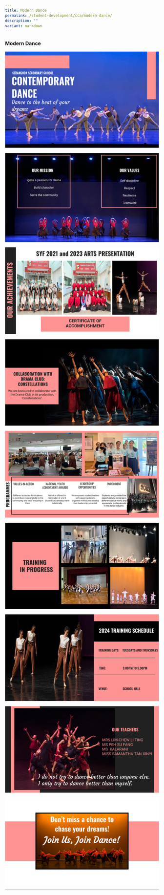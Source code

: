 ```yaml
---
title: Modern Dance
permalink: /student-development/cca/modern-dance/
description: ""
variant: markdown
---
```

### Modern Dance

![](/images/Modern%20Dance/Contemporary_Dance_2024_website_update_Page_1.png)

![](/images/Modern%20Dance/Contemporary_Dance_2024_website_update_Page_2.png)

![](/images/Modern%20Dance/Contemporary_Dance_2024_website_update_Page_3.png)

![](/images/Modern%20Dance/Contemporary_Dance_2024_website_update_Page_4.png)

![](/images/Modern%20Dance/Contemporary_Dance_2024_website_update_Page_5.png)

![](/images/Modern%20Dance/Contemporary_Dance_2024_website_update_Page_6.png)

![](/images/Modern%20Dance/Contemporary_Dance_2024_website_update_Page_7.png)

![](/images/Modern%20Dance/Contemporary_Dance_2024_website_update_Page_8.png)

![](/images/Modern%20Dance/Contemporary_Dance_2024_website_update_Page_9.png)

<hr>